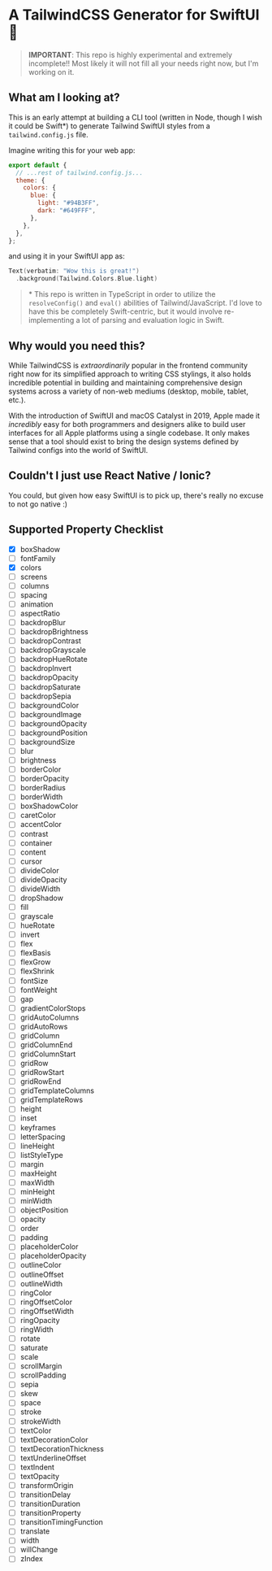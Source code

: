 # A TailwindCSS Generator for SwiftUI :art:

> **IMPORTANT**: This repo is highly experimental and extremely incomplete!! Most likely it will not fill all your needs right now, but I'm working on it.

## What am I looking at?

This is an early attempt at building a CLI tool (written in Node, though I wish it could be Swift\*) to generate Tailwind SwiftUI styles from a `tailwind.config.js` file.

Imagine writing this for your web app:

```js
export default {
  // ...rest of tailwind.config.js...
  theme: {
    colors: {
      blue: {
        light: "#94B3FF",
        dark: "#649FFF",
      },
    },
  },
};
```

and using it in your SwiftUI app as:

```swift
Text(verbatim: "Wow this is great!")
  .background(Tailwind.Colors.Blue.light)
```

> \* This repo is written in TypeScript in order to utilize the `resolveConfig()` and `eval()` abilities of Tailwind/JavaScript. I'd love to have this be completely Swift-centric, but it would involve re-implementing a lot of parsing and evaluation logic in Swift.

## Why would you need this?

While TailwindCSS is _extraordinarily_ popular in the frontend community right now for its simplified approach to writing CSS stylings, it also holds incredible potential in building and maintaining comprehensive design systems across a variety of non-web mediums (desktop, mobile, tablet, etc.).

With the introduction of SwiftUI and macOS Catalyst in 2019, Apple made it _incredibly_ easy for both programmers and designers alike to build user interfaces for all Apple platforms using a single codebase. It only makes sense that a tool should exist to bring the design systems defined by Tailwind configs into the world of SwiftUI.

## Couldn't I just use React Native / Ionic?

You could, but given how easy SwiftUI is to pick up, there's really no excuse to not go native :)

## Supported Property Checklist

- [x] boxShadow
- [ ] fontFamily
- [x] colors
- [ ] screens
- [ ] columns
- [ ] spacing
- [ ] animation
- [ ] aspectRatio
- [ ] backdropBlur
- [ ] backdropBrightness
- [ ] backdropContrast
- [ ] backdropGrayscale
- [ ] backdropHueRotate
- [ ] backdropInvert
- [ ] backdropOpacity
- [ ] backdropSaturate
- [ ] backdropSepia
- [ ] backgroundColor
- [ ] backgroundImage
- [ ] backgroundOpacity
- [ ] backgroundPosition
- [ ] backgroundSize
- [ ] blur
- [ ] brightness
- [ ] borderColor
- [ ] borderOpacity
- [ ] borderRadius
- [ ] borderWidth
- [ ] boxShadowColor
- [ ] caretColor
- [ ] accentColor
- [ ] contrast
- [ ] container
- [ ] content
- [ ] cursor
- [ ] divideColor
- [ ] divideOpacity
- [ ] divideWidth
- [ ] dropShadow
- [ ] fill
- [ ] grayscale
- [ ] hueRotate
- [ ] invert
- [ ] flex
- [ ] flexBasis
- [ ] flexGrow
- [ ] flexShrink
- [ ] fontSize
- [ ] fontWeight
- [ ] gap
- [ ] gradientColorStops
- [ ] gridAutoColumns
- [ ] gridAutoRows
- [ ] gridColumn
- [ ] gridColumnEnd
- [ ] gridColumnStart
- [ ] gridRow
- [ ] gridRowStart
- [ ] gridRowEnd
- [ ] gridTemplateColumns
- [ ] gridTemplateRows
- [ ] height
- [ ] inset
- [ ] keyframes
- [ ] letterSpacing
- [ ] lineHeight
- [ ] listStyleType
- [ ] margin
- [ ] maxHeight
- [ ] maxWidth
- [ ] minHeight
- [ ] minWidth
- [ ] objectPosition
- [ ] opacity
- [ ] order
- [ ] padding
- [ ] placeholderColor
- [ ] placeholderOpacity
- [ ] outlineColor
- [ ] outlineOffset
- [ ] outlineWidth
- [ ] ringColor
- [ ] ringOffsetColor
- [ ] ringOffsetWidth
- [ ] ringOpacity
- [ ] ringWidth
- [ ] rotate
- [ ] saturate
- [ ] scale
- [ ] scrollMargin
- [ ] scrollPadding
- [ ] sepia
- [ ] skew
- [ ] space
- [ ] stroke
- [ ] strokeWidth
- [ ] textColor
- [ ] textDecorationColor
- [ ] textDecorationThickness
- [ ] textUnderlineOffset
- [ ] textIndent
- [ ] textOpacity
- [ ] transformOrigin
- [ ] transitionDelay
- [ ] transitionDuration
- [ ] transitionProperty
- [ ] transitionTimingFunction
- [ ] translate
- [ ] width
- [ ] willChange
- [ ] zIndex
